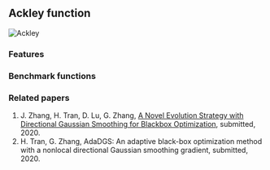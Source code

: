## Ackley function

<img src="https://latex.codecogs.com/svg.latex?\Large&space;f(x)=-a\exp(-b\sqrt{\frac{1}{d}\sum_{i=1}^dz_i^2})-\exp(\frac{1}{d}\sum_{i=1}^d\cos(c z_i))+a+\exp(1)" title="Ackley" />

### Features


### Benchmark functions 



### Related papers 

1. J. Zhang, H. Tran, D. Lu, G. Zhang, [A Novel Evolution Strategy with Directional Gaussian Smoothing for Blackbox Optimization](https://arxiv.org/pdf/2002.03001.pdf), submitted, 2020. 
2. H. Tran, G. Zhang, AdaDGS: An adaptive black-box optimization method with a nonlocal directional Gaussian smoothing gradient, submitted, 2020.
